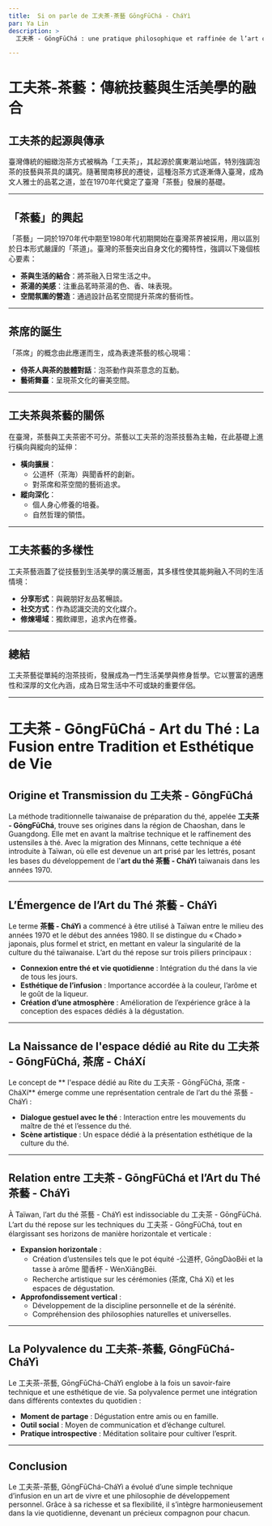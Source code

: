 ```yaml
---
title:  Si on parle de 工夫茶-茶藝 GōngFūChá - CháYì
par: Ya Lin
description: >
  工夫茶 - GōngFūChá : une pratique philosophique et raffinée de l’art chinois du thé (茶藝 - háYì)

---
```


# 工夫茶-茶藝：傳統技藝與生活美學的融合

## 工夫茶的起源與傳承

臺灣傳統的細緻泡茶方式被稱為「工夫茶」，其起源於廣東潮汕地區，特別強調泡茶的技藝與茶具的講究。隨著閩南移民的遷徙，這種泡茶方式逐漸傳入臺灣，成為文人雅士的品茗之道，並在1970年代奠定了臺灣「茶藝」發展的基礎。

---

## 「茶藝」的興起

「茶藝」一詞於1970年代中期至1980年代初期開始在臺灣茶界被採用，用以區別於日本形式嚴謹的「茶道」。臺灣的茶藝突出自身文化的獨特性，強調以下幾個核心要素：
- **茶與生活的結合**：將茶融入日常生活之中。
- **茶湯的美感**：注重品茗時茶湯的色、香、味表現。
- **空間氛圍的營造**：通過設計品茗空間提升茶席的藝術性。

---

## 茶席的誕生

「茶席」的概念由此應運而生，成為表達茶藝的核心現場：
- **侍茶人與茶的肢體對話**：泡茶動作與茶意念的互動。
- **藝術舞臺**：呈現茶文化的審美空間。

---

## 工夫茶與茶藝的關係

在臺灣，茶藝與工夫茶密不可分。茶藝以工夫茶的泡茶技藝為主軸，在此基礎上進行橫向與縱向的延伸：
- **橫向擴展**： 
  - 公道杯（茶海）與聞香杯的創新。
  - 對茶席和茶空間的藝術追求。
- **縱向深化**： 
  - 個人身心修養的培養。
  - 自然哲理的領悟。

---

## 工夫茶藝的多樣性

工夫茶藝涵蓋了從技藝到生活美學的廣泛層面，其多樣性使其能夠融入不同的生活情境：
- **分享形式**：與親朋好友品茗暢談。
- **社交方式**：作為認識交流的文化媒介。
- **修煉場域**：獨飲禪思，追求內在修養。

---

## 總結

工夫茶藝從單純的泡茶技術，發展成為一門生活美學與修身哲學。它以豐富的適應性和深厚的文化內涵，成為日常生活中不可或缺的重要伴侶。

---

# 工夫茶 - GōngFūChá - Art du Thé : La Fusion entre Tradition et Esthétique de Vie

## Origine et Transmission du 工夫茶 - GōngFūChá

La méthode traditionnelle taiwanaise de préparation du thé, appelée **工夫茶 - GōngFūChá**, trouve ses origines dans la région de Chaoshan, dans le Guangdong. Elle met en avant la maîtrise technique et le raffinement des ustensiles à thé. Avec la migration des Minnans, cette technique a été introduite à Taïwan, où elle est devenue un art prisé par les lettrés, posant les bases du développement de l'**art du thé 茶藝 - CháYì** taïwanais dans les années 1970.

---

## L’Émergence de l’Art du Thé 茶藝 - CháYì

Le terme **茶藝 - CháYì** a commencé à être utilisé à Taïwan entre le milieu des années 1970 et le début des années 1980. Il se distingue du « Chado » japonais, plus formel et strict, en mettant en valeur la singularité de la culture du thé taïwanaise. L’art du thé repose sur trois piliers principaux :
- **Connexion entre thé et vie quotidienne** : Intégration du thé dans la vie de tous les jours.
- **Esthétique de l’infusion** : Importance accordée à la couleur, l’arôme et le goût de la liqueur.
- **Création d’une atmosphère** : Amélioration de l’expérience grâce à la conception des espaces dédiés à la dégustation.

---

## La Naissance de l'espace dédié au Rite du 工夫茶 - GōngFūChá, 茶席 - CháXí

Le concept de ** l'espace dédié au Rite du 工夫茶 - GōngFūChá, 茶席 - CháXí** émerge comme une représentation centrale de l’art du thé 茶藝 - CháYì :
- **Dialogue gestuel avec le thé** : Interaction entre les mouvements du maître de thé et l’essence du thé.
- **Scène artistique** : Un espace dédié à la présentation esthétique de la culture du thé.

---

## Relation entre 工夫茶 - GōngFūChá et l’Art du Thé 茶藝 - CháYì

À Taïwan, l’art du thé 茶藝 - CháYì est indissociable du 工夫茶 - GōngFūChá. L’art du thé repose sur les techniques du 工夫茶 - GōngFūChá, tout en élargissant ses horizons de manière horizontale et verticale :
- **Expansion horizontale** :
  - Création d’ustensiles tels que le pot équité -公道杯, GōngDàoBēi et la tasse à arôme 聞香杯 - WénXiāngBēi.
  - Recherche artistique sur les cérémonies (茶席, Chá Xí) et les espaces de dégustation.
- **Approfondissement vertical** :
  - Développement de la discipline personnelle et de la sérénité.
  - Compréhension des philosophies naturelles et universelles.

---

## La Polyvalence du 工夫茶-茶藝, GōngFūChá-CháYì

Le 工夫茶-茶藝, GōngFūChá-CháYì englobe à la fois un savoir-faire technique et une esthétique de vie. Sa polyvalence permet une intégration dans différents contextes du quotidien :
- **Moment de partage** : Dégustation entre amis ou en famille.
- **Outil social** : Moyen de communication et d’échange culturel.
- **Pratique introspective** : Méditation solitaire pour cultiver l’esprit.

---

## Conclusion

Le 工夫茶-茶藝, GōngFūChá-CháYì a évolué d’une simple technique d’infusion en un art de vivre et une philosophie de développement personnel. Grâce à sa richesse et sa flexibilité, il s’intègre harmonieusement dans la vie quotidienne, devenant un précieux compagnon pour chacun.
